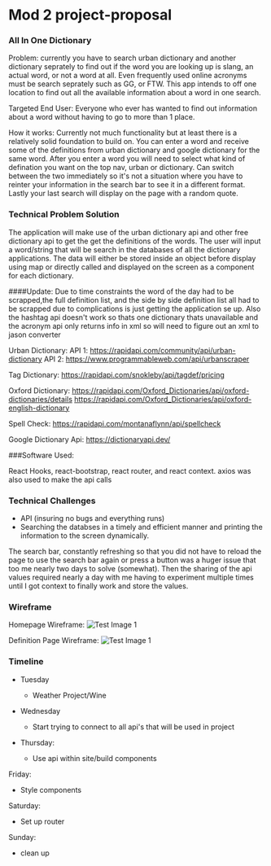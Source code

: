 # Mod 2 project-proposal

 ### All In One Dictionary
Problem: currently you have to search urban dictionary and another dictionary seprately to find out if the word you are looking up is slang, an actual word, or not a word at all. Even frequently used online acronyms must be search seprately such as GG, or FTW. This app intends to off one location to find out all the available information about a word in one search.

Targeted End User: Everyone who ever has wanted to find out information about a word without having to go to more than 1 place.


How it works: Currently not much functionality but at least there is a relatively solid foundation to build on. You can enter a word and receive some of the definitions from urban dictionary and google dictionary for the same word. After you enter a word you will need to select what kind of defination you want on the top nav, urban or dictionary. Can switch between the two immediately so it's not a situation where you have to reinter your information in the search bar to see it in a different format. Lastly your last search will display on the page with a random quote.



### Technical Problem Solution
The application will make use of the urban dictionary api and other free dictionary api to get the get the definitions of the words. The user will input a word/string that will be search in the databases of all the dictionary applications. The data will either be stored inside an object before display using map or directly called and  displayed on the screen as a component for each dictionary.

####Update: Due to time constraints the word of the day had to be scrapped,the full definition list, and the side by side definition list all had to be scrapped due to complications is just getting the application se up. Also the hashtag api doesn't work  so thats one dictionary thats unavailable and the acronym api only returns info in xml so will need to figure out an xml to jason converter

Urban Dictionary:
API 1: https://rapidapi.com/community/api/urban-dictionary
API 2: https://www.programmableweb.com/api/urbanscraper

Tag Dictionary:
https://rapidapi.com/snokleby/api/tagdef/pricing

Oxford Dictionary:
https://rapidapi.com/Oxford_Dictionaries/api/oxford-dictionaries/details
https://rapidapi.com/Oxford_Dictionaries/api/oxford-english-dictionary

Spell Check:
https://rapidapi.com/montanaflynn/api/spellcheck

Google Dictionary Api:
https://dictionaryapi.dev/


###Software Used:

React Hooks, react-bootstrap, react router, and react context. axios was also used to make the api calls




### Technical Challenges 
- API (insuring no bugs and everything runs)
- Searching the databses in a timely and efficient manner and printing the information to the screen dynamically.


The search bar, constantly refreshing so that you did not have to reload the page to use the search bar again or press a button was a huger issue that too me nearly two days to solve (somewhat). Then the sharing of the api values required nearly a day with me having to experiment multiple times until I got context to finally work and store the values.

### Wireframe
Homepage Wireframe:
![Test Image 1](wireframe1.png)

Definition Page Wireframe:
![Test Image 1](wireframe2.png)




### Timeline

- Tuesday

  - Weather Project/Wine

 - Wednesday 
    - Start trying to connect to all api's that will be used in project
    
- Thursday:
   - Use api within site/build components

Friday:
- Style components

Saturday:
- Set up router

Sunday:
- clean up

